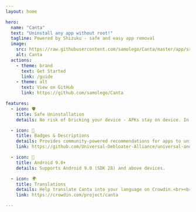 ```yaml
---
layout: home

hero:
  name: "Canta"
  text: "Uninstall any app without root!"
  tagline: Powered by Shizuku - safe and easy app removal
  image:
    src: https://raw.githubusercontent.com/samolego/Canta/master/app/src/main/res/mipmap-xxxhdpi/ic_launcher.png
    alt: Canta
  actions:
    - theme: brand
      text: Get Started
      link: /guide
    - theme: alt
      text: View on GitHub
      link: https://github.com/samolego/Canta

features:
  - icon: 🛡️
    title: Safe Uninstallation
    details: No risk of bricking your device - APKs stay on device. In case of bootloop you will only need to perform a factory reset.

  - icon: 📝
    title: Badges & Descriptions
    details: Provides community-powered recommendations for apps to uninstall.
    link: https://github.com/Universal-Debloater-Alliance/universal-android-preinstalled-lists

  - icon: 📱
    title: Android 9.0+
    details: Supports Android 9.0 (SDK 28) and above devices.

  - icon: 🌍
    title: Translations
    details: Help translate Canta into your language on Crowdin.<br><br><a href="https://crowdin.com/project/canta"><img src="https://badges.crowdin.net/canta/localized.svg" alt="Crowdin translation status"></a>
    link: https://crowdin.com/project/canta

---
```

